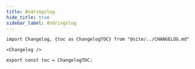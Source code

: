 ```yaml
---
title: Ændringslog
hide_title: true
sidebar_label: Ændringslog
---
```


```mdx-code-block
import Changelog, {toc as ChangelogTOC} from "@site/../CHANGELOG.md"

<Changelog />

export const toc = ChangelogTOC;
```
